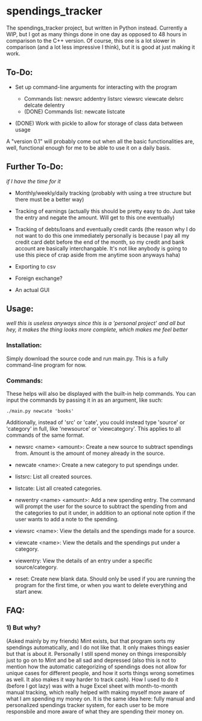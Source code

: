 # spendings_tracker

The spendings_tracker project, but written in Python instead. Currently a WIP, but I got as many things done in one day as opposed to 48 hours in comparison to the C++ version. Of course, this one is a lot slower in comparison (and a lot less impressive I think), but it is good at just making it work.

## To-Do:

 - Set up command-line arguments for interacting with the program
    + Commands list: newsrc addentry listsrc viewsrc viewcate delsrc delcate delentry
    + (DONE) Commands list: newcate listcate
 
 - (DONE) Work with pickle to allow for storage of class data between usage
 
 A "version 0.1" will probably come out when all the basic functionalities are, well, functional enough for me to be able to use it on a daily basis.

## Further To-Do:

*if I have the time for it*

- Monthly/weekly/daily tracking (probably with using a tree structure but there must be a better way)

- Tracking of earnings (actually this should be pretty easy to do. Just take the entry and negate the amount. Will get to this one eventually)

- Tracking of debts/loans and eventually credit cards (the reason why I do not want to do this one immediately personally is because I pay all my credit card debt before the end of the month, so my credit and bank account are basically interchangable. It's not like anybody is going to use this piece of crap aside from me anytime soon anyways haha)

- Exporting to csv

- Foreign exchange?

- An actual GUI

## Usage:

*well this is useless anyways since this is a 'personal project' and all but hey, it makes the thing looks more complete, which makes me feel better*

### Installation:

Simply download the source code and run main.py. This is a fully command-line program for now.

### Commands:

These helps will also be displayed with the built-in help commands. You can input the commands by passing it in as an argument, like such:

```
./main.py newcate 'books'
```

Additionally, instead of 'src' or 'cate', you could instead type 'source' or 'category' in full, like 'newsource' or 'viewcategory'. This applies to all commands of the same format.

 - newsrc \<name\> \<amount\>: Create a new source to subtract spendings from. Amount is the amount of money already in the source.

 - newcate \<name\>: Create a new category to put spendings under.

 - listsrc: List all created sources.

 - listcate: List all created categories.

 - newentry \<name\> \<amount\>: Add a new spending entry. The command will prompt the user for the source to subtract the spending from and the categories to put it under, in addition to an optional note option if the user wants to add a note to the spending.

 - viewsrc \<name\>: View the details and the spendings made for a source.

 - viewcate \<name\>: View the details and the spendings put under a category.

 - viewentry: View the details of an entry under a specific source/category.

 - reset: Create new blank data. Should only be used if you are running the program for the first time, or when you want to delete everything and start anew.

## FAQ:

### 1) But why?

(Asked mainly by my friends) Mint exists, but that program sorts my spendings automatically, and I do not like that. It only makes things easier but that is about it. Personally I still spend money on things irresponsibly just to go on to Mint and be all sad and depressed (also this is not to mention how the automatic categorizing of spendings does not allow for unique cases for different people, and how it sorts things wrong sometimes as well. It also makes it way harder to track cash). How I used to do it (before I got lazy) was with a huge Excel sheet with month-to-month manual tracking, which really helped with making myself more aware of what I am spending my money on. It is the same idea here: fully manual and personalized spendings tracker system, for each user to be more responsbile and more aware of what they are spending their money on.
